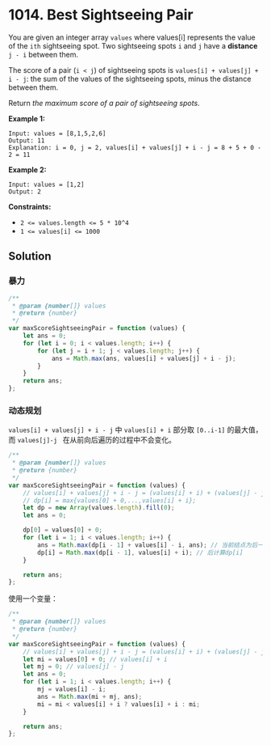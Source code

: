 # 1014. Best Sightseeing Pair

You are given an integer array `values` where values[i] represents the value of the `ith` sightseeing spot. Two sightseeing spots `i` and `j` have a **distance** `j - i` between them.

The score of a pair (`i < j`) of sightseeing spots is `values[i] + values[j] + i - j`: the sum of the values of the sightseeing spots, minus the distance between them.

Return _the maximum score of a pair of sightseeing spots_.

**Example 1:**

```
Input: values = [8,1,5,2,6]
Output: 11
Explanation: i = 0, j = 2, values[i] + values[j] + i - j = 8 + 5 + 0 - 2 = 11
```

**Example 2:**

```
Input: values = [1,2]
Output: 2
```

**Constraints:**

-   `2 <= values.length <= 5 * 10^4`
-   `1 <= values[i] <= 1000`

## Solution

### 暴力

```javascript
/**
 * @param {number[]} values
 * @return {number}
 */
var maxScoreSightseeingPair = function (values) {
    let ans = 0;
    for (let i = 0; i < values.length; i++) {
        for (let j = i + 1; j < values.length; j++) {
            ans = Math.max(ans, values[i] + values[j] + i - j);
        }
    }
    return ans;
};
```

### 动态规划

`values[i] + values[j] + i - j` 中 `values[i] + i` 部分取 `[0..i-1]` 的最大值，而 `values[j]-j ` 在从前向后遍历的过程中不会变化。

```javascript
/**
 * @param {number[]} values
 * @return {number}
 */
var maxScoreSightseeingPair = function (values) {
    // values[i] + values[j] + i - j = (values[i] + i) + (values[j] - j)
    // dp[i] = max{values[0] + 0,...,values[i] + i};
    let dp = new Array(values.length).fill(0);
    let ans = 0;

    dp[0] = values[0] + 0;
    for (let i = 1; i < values.length; i++) {
        ans = Math.max(dp[i - 1] + values[i] - i, ans); // 当前结点为后一个结点
        dp[i] = Math.max(dp[i - 1], values[i] + i); // 后计算dp[i]
    }

    return ans;
};
```

使用一个变量：

```javascript
/**
 * @param {number[]} values
 * @return {number}
 */
var maxScoreSightseeingPair = function (values) {
    // values[i] + values[j] + i - j = (values[i] + i) + (values[j] - j)
    let mi = values[0] + 0; // values[i] + i
    let mj = 0; // values[j] - j
    let ans = 0;
    for (let i = 1; i < values.length; i++) {
        mj = values[i] - i;
        ans = Math.max(mi + mj, ans);
        mi = mi < values[i] + i ? values[i] + i : mi;
    }

    return ans;
};
```
